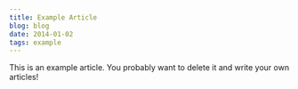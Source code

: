 ```yaml
---
title: Example Article
blog: blog
date: 2014-01-02
tags: example
---
```


This is an example article. You probably want to delete it and write your own articles!
